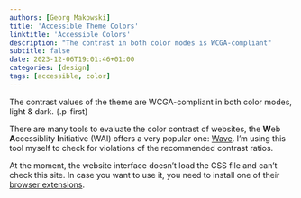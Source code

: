 ```yaml
---
authors: [Georg Makowski]
title: 'Accessible Theme Colors'
linktitle: 'Accessible Colors'
description: "The contrast in both color modes is WCGA-compliant"
subtitle: false
date: 2023-12-06T19:01:46+01:00
categories: [design]
tags: [accessible, color]
---
```


The contrast values of the theme are WCGA-compliant in both color modes, light & dark.
{.p-first}
<!--more-->

There are many tools to evaluate the color contrast of websites, the **W**eb **A**ccessiblity **I**nitiative (WAI) offers a very popular one: [Wave](https://wave.webaim.org/). I’m using this tool myself to check for violations of the recommended contrast ratios.

At the moment, the website interface doesn’t load the CSS file and can’t check this site. In case you want to use it, you need to install one of their [browser extensions](https://wave.webaim.org/extension/).
